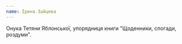 ```yaml
---
name: Ірина Зайцева
---
```


Онука Тетяни Яблонської, упорядниця книги "Щоденники, спогади, роздуми".
